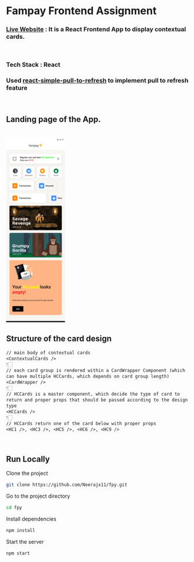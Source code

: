 # Fampay Frontend Assignment

### [Live Website](https://fpy.vercel.app/) : It is a React Frontend App to display contextual cards.

<br/>

### Tech Stack : React

### Used [react-simple-pull-to-refresh](https://www.npmjs.com/package/react-simple-pull-to-refresh) to implement pull to refresh feature

<br/>

## Landing page of the App.

<img style="margin-top:20px; height:500px" src="./public/images/home.png" />

<br/>

## Structure of the card design

```
// main body of contextual cards
<ContextualCards />
👇🏻
// each card group is rendered within a CardWrapper Component (which can have multiple HCCards, which depends on card group length)
<CardWrapper />
👇🏻
// HCCards is a master component, which decide the type of card to return and proper props that should be passed according to the design type
<HCCards />
👇🏻
// HCCards return one of the card below with proper props
<HC1 />, <HC3 />, <HC5 />, <HC6 />, <HC9 />
```

<br/>

## Run Locally

Clone the project

```bash
git clone https://github.com/Neerajx11/fpy.git
```

Go to the project directory

```bash
cd fpy
```

Install dependencies

```bash
npm install
```

Start the server

```bash
npm start
```

